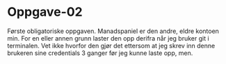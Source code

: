 # Oppgave-02
Første obligatoriske oppgaven.
Manadspaniel er den andre, eldre kontoen min. For en eller annen grunn laster den opp derifra når jeg bruker git i terminalen.
Vet ikke hvorfor den gjør det ettersom at jeg skrev inn denne brukeren sine credentials 3 ganger før jeg kunne laste opp, men.
